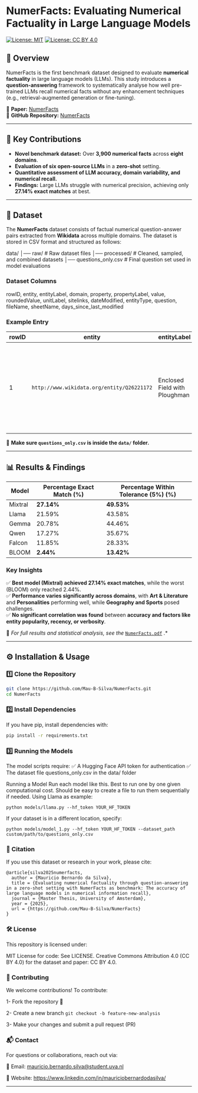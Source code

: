# NumerFacts: Evaluating Numerical Factuality in Large Language Models  

[![License: MIT](https://img.shields.io/badge/License-MIT-green.svg)](https://opensource.org/licenses/MIT)
[![License: CC BY 4.0](https://img.shields.io/badge/License-CC%20BY%204.0-blue.svg)](https://creativecommons.org/licenses/by/4.0/)

## 📌 Overview  
NumerFacts is the first benchmark dataset designed to evaluate **numerical factuality** in large language models (LLMs). This study introduces a **question-answering** framework to systematically analyse how well pre-trained LLMs recall numerical facts without any enhancement techniques (e.g., retrieval-augmented generation or fine-tuning).

📄 **Paper:** [NumerFacts](./NumerFacts.pdf)  
🔗 **GitHub Repository:** [NumerFacts](https://github.com/Mau-B-Silva/NumerFacts)

---

## 🚀 Key Contributions  
- **Novel benchmark dataset:** Over **3,900 numerical facts** across **eight domains**.  
- **Evaluation of six open-source LLMs** in a **zero-shot** setting.  
- **Quantitative assessment of LLM accuracy, domain variability, and numerical recall.**  
- **Findings:** Large LLMs struggle with numerical precision, achieving only **27.14% exact matches** at best.

---

## 📂 Dataset  
The **NumerFacts** dataset consists of factual numerical question-answer pairs extracted from **Wikidata** across multiple domains. The dataset is stored in CSV format and structured as follows:

data/ │── raw/ # Raw dataset files │── processed/ # Cleaned, sampled, and combined datasets │── questions_only.csv # Final question set used in model evaluations


### **Dataset Columns**
rowID, entity, entityLabel, domain, property, propertyLabel, value, roundedValue, unitLabel, sitelinks, dateModified, entityType, question, fileName, sheetName, days_since_last_modified


### **Example Entry**
| rowID | entity | entityLabel | domain | property | propertyLabel | value | roundedValue | unitLabel | sitelinks | dateModified | entityType | question | fileName | sheetName | days_since_last_modified |
|--------|-----------------------------------|----------------------------------|----------------|------------------------------------------------|----------------|----------|--------------|------------------|-----------|---------------------|---------------|----------------------------------------------------------------------------------------------------|---------------------|------------|-----------------------|
| 1 | `http://www.wikidata.org/entity/Q26221172` | Enclosed Field with Ploughman | Art & Literature | `http://www.wikidata.org/prop/direct/P2284` | latest known price | 81312500 | 81312500 | United States dollar | 2 | 2024-10-12 15:34:49 | work of art | What is the latest known price of the Enclosed Field with Ploughman, by Vincent van Gogh, in United States dollars? | Art & Literature.xlsx | Art_price | 80 |

📄 **Make sure `questions_only.csv` is inside the `data/` folder.**

---

## 📊 Results & Findings  

| Model    | Percentage Exact Match (%) | Percentage Within Tolerance (5%) (%) |
|----------|--------------|----------------|
| Mixtral  | **27.14%**   | **49.53%**     |
| Llama    | 21.59%       | 43.58%         |
| Gemma    | 20.78%       | 44.46%         |
| Qwen     | 17.27%       | 35.67%         |
| Falcon   | 11.85%       | 28.33%         |
| BLOOM    | **2.44%**    | **13.42%**     |

### **Key Insights**
✅ **Best model (Mixtral) achieved 27.14% exact matches**, while the worst (BLOOM) only reached 2.44%.  
✅ **Performance varies significantly across domains**, with **Art & Literature** and **Personalities** performing well, while **Geography and Sports** posed challenges.  
✅ **No significant correlation was found** between **accuracy and factors like entity popularity, recency, or verbosity**.  

📄 *For full results and statistical analysis, see the* [`NumerFacts.pdf`](./NumerFacts.pdf) .*

---

## ⚙️ Installation & Usage  

### **1️⃣ Clone the Repository**  
```sh
git clone https://github.com/Mau-B-Silva/NumerFacts.git
cd NumerFacts
```

### **2️⃣ Install Dependencies**
If you have pip, install dependencies with:
```sh
pip install -r requirements.txt
```

### **3️⃣ Running the Models**
The model scripts require:
✅ A Hugging Face API token for authentication
✅ The dataset file questions_only.csv in the data/ folder

Running a Model
Run each model like this. Best to run one by one given computational cost. Should be easy to create a file to run them sequentially if needed. Using Llama as example:
```
python models/llama.py --hf_token YOUR_HF_TOKEN
```
If your dataset is in a different location, specify:
```
python models/model_1.py --hf_token YOUR_HF_TOKEN --dataset_path custom/path/to/questions_only.csv
```

### **📖 Citation**
If you use this dataset or research in your work, please cite:

```
@article{silva2025numerfacts,
  author = {Mauricio Bernardo da Silva},
  title = {Evaluating numerical factuality through question-answering in a zero-shot setting with NumerFacts as benchmark: The accuracy of large language models in numerical information recall},
  journal = {Master Thesis, University of Amsterdam},
  year = {2025},
  url = {https://github.com/Mau-B-Silva/NumerFacts}
}
```

### **🛠 License**
This repository is licensed under:

MIT License for code: See LICENSE.
Creative Commons Attribution 4.0 (CC BY 4.0) for the dataset and paper: CC BY 4.0.

### **🤝 Contributing**
We welcome contributions! To contribute:

1- Fork the repository 🍴

2- Create a new branch ```git checkout -b feature-new-analysis```

3- Make your changes and submit a pull request (PR)

### **📬 Contact**
For questions or collaborations, reach out via:

📧 Email: mauricio.bernardo.silva@student.uva.nl

📄 Website: https://www.linkedin.com/in/mauriciobernardodasilva/

---
